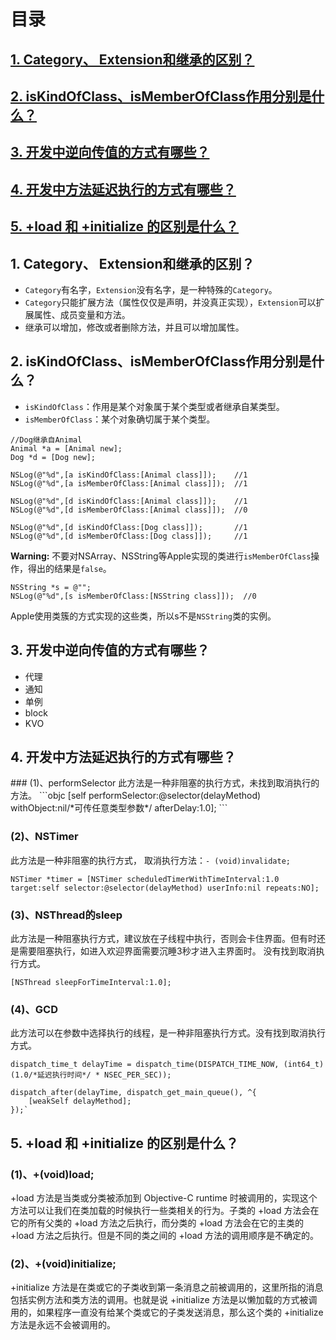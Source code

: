 # 目录

## [1. Category、 Extension和继承的区别？](#31)
## [2. isKindOfClass、isMemberOfClass作用分别是什么？](#32)
## [3. 开发中逆向传值的方式有哪些？](#33)
## [4. 开发中方法延迟执行的方式有哪些？](#34)
## [5. +load 和 +initialize 的区别是什么？](#35)


<h2 id="31">1. Category、 Extension和继承的区别？</h2>

* `Category`有名字，`Extension`没有名字，是一种特殊的`Category`。
* `Category`只能扩展方法（属性仅仅是声明，并没真正实现），`Extension`可以扩展属性、成员变量和方法。
* 继承可以增加，修改或者删除方法，并且可以增加属性。

<h2 id="32">2. isKindOfClass、isMemberOfClass作用分别是什么？</h2>

* `isKindOfClass`：作用是某个对象属于某个类型或者继承自某类型。
* `isMemberOfClass`：某个对象确切属于某个类型。

```objc
//Dog继承自Animal
Animal *a = [Animal new];
Dog *d = [Dog new];
        
NSLog(@"%d",[a isKindOfClass:[Animal class]]);    //1
NSLog(@"%d",[a isMemberOfClass:[Animal class]]);  //1
        
NSLog(@"%d",[d isKindOfClass:[Animal class]]);    //1
NSLog(@"%d",[d isMemberOfClass:[Animal class]]);  //0

NSLog(@"%d",[d isKindOfClass:[Dog class]]);       //1
NSLog(@"%d",[d isMemberOfClass:[Dog class]]);     //1
```

**Warning:**
不要对NSArray、NSString等Apple实现的类进行`isMemberOfClass`操作，得出的结果是`false`。

```objc
NSString *s = @"";
NSLog(@"%d",[s isMemberOfClass:[NSString class]]);  //0
```
Apple使用类簇的方式实现的这些类，所以s不是`NSString`类的实例。

<h2 id="33">3. 开发中逆向传值的方式有哪些？</h2>

* 代理
* 通知
* 单例
* block
* KVO


<h2 id="34">4. 开发中方法延迟执行的方式有哪些？</h2>
### (1)、performSelector
此方法是一种非阻塞的执行方式，未找到取消执行的方法。
```objc
[self performSelector:@selector(delayMethod) withObject:nil/*可传任意类型参数*/ afterDelay:1.0];
```

### (2)、NSTimer
此方法是一种非阻塞的执行方式，
取消执行方法：`- (void)invalidate;`
```objc
NSTimer *timer = [NSTimer scheduledTimerWithTimeInterval:1.0 target:self selector:@selector(delayMethod) userInfo:nil repeats:NO];
```
### (3)、NSThread的sleep
此方法是一种阻塞执行方式，建议放在子线程中执行，否则会卡住界面。但有时还是需要阻塞执行，如进入欢迎界面需要沉睡3秒才进入主界面时。
没有找到取消执行方式。
```objc
[NSThread sleepForTimeInterval:1.0];
```
### (4)、GCD
此方法可以在参数中选择执行的线程，是一种非阻塞执行方式。没有找到取消执行方式。
```objc
dispatch_time_t delayTime = dispatch_time(DISPATCH_TIME_NOW, (int64_t)(1.0/*延迟执行时间*/ * NSEC_PER_SEC));

dispatch_after(delayTime, dispatch_get_main_queue(), ^{
    [weakSelf delayMethod];
});`
```

<h2 id="35">5. +load 和 +initialize 的区别是什么？</h2>

### (1)、+(void)load;

+load 方法是当类或分类被添加到 Objective-C runtime 时被调用的，实现这个方法可以让我们在类加载的时候执行一些类相关的行为。子类的 +load 方法会在它的所有父类的 +load 方法之后执行，而分类的 +load 方法会在它的主类的 +load 方法之后执行。但是不同的类之间的 +load 方法的调用顺序是不确定的。


### (2)、+(void)initialize;

+initialize 方法是在类或它的子类收到第一条消息之前被调用的，这里所指的消息包括实例方法和类方法的调用。也就是说 +initialize 方法是以懒加载的方式被调用的，如果程序一直没有给某个类或它的子类发送消息，那么这个类的 +initialize 方法是永远不会被调用的。



